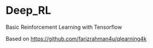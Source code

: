 # Deep_RL

Basic Reinforcement Learning with Tensorflow

Based on https://github.com/farizrahman4u/qlearning4k


